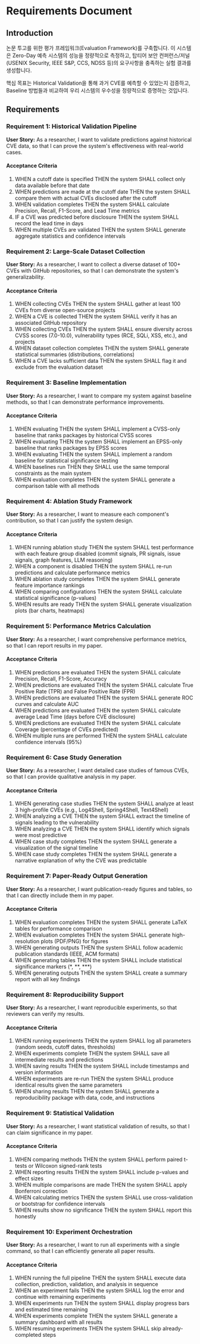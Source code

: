 # Requirements Document

## Introduction

논문 투고를 위한 평가 프레임워크(Evaluation Framework)를 구축합니다. 이 시스템은 Zero-Day 예측 시스템의 성능을 정량적으로 측정하고, 탑티어 보안 컨퍼런스/저널(USENIX Security, IEEE S&P, CCS, NDSS 등)의 요구사항을 충족하는 실험 결과를 생성합니다.

핵심 목표는 Historical Validation을 통해 과거 CVE를 예측할 수 있었는지 검증하고, Baseline 방법들과 비교하여 우리 시스템의 우수성을 정량적으로 증명하는 것입니다.

## Requirements

### Requirement 1: Historical Validation Pipeline

**User Story:** As a researcher, I want to validate predictions against historical CVE data, so that I can prove the system's effectiveness with real-world cases.

#### Acceptance Criteria

1. WHEN a cutoff date is specified THEN the system SHALL collect only data available before that date
2. WHEN predictions are made at the cutoff date THEN the system SHALL compare them with actual CVEs disclosed after the cutoff
3. WHEN validation completes THEN the system SHALL calculate Precision, Recall, F1-Score, and Lead Time metrics
4. IF a CVE was predicted before disclosure THEN the system SHALL record the lead time in days
5. WHEN multiple CVEs are validated THEN the system SHALL generate aggregate statistics and confidence intervals

### Requirement 2: Large-Scale Dataset Collection

**User Story:** As a researcher, I want to collect a diverse dataset of 100+ CVEs with GitHub repositories, so that I can demonstrate the system's generalizability.

#### Acceptance Criteria

1. WHEN collecting CVEs THEN the system SHALL gather at least 100 CVEs from diverse open-source projects
2. WHEN a CVE is collected THEN the system SHALL verify it has an associated GitHub repository
3. WHEN collecting CVEs THEN the system SHALL ensure diversity across CVSS scores (7.0-10.0), vulnerability types (RCE, SQLi, XSS, etc.), and projects
4. WHEN dataset collection completes THEN the system SHALL generate statistical summaries (distributions, correlations)
5. WHEN a CVE lacks sufficient data THEN the system SHALL flag it and exclude from the evaluation dataset

### Requirement 3: Baseline Implementation

**User Story:** As a researcher, I want to compare my system against baseline methods, so that I can demonstrate performance improvements.

#### Acceptance Criteria

1. WHEN evaluating THEN the system SHALL implement a CVSS-only baseline that ranks packages by historical CVSS scores
2. WHEN evaluating THEN the system SHALL implement an EPSS-only baseline that ranks packages by EPSS scores
3. WHEN evaluating THEN the system SHALL implement a random baseline for statistical significance testing
4. WHEN baselines run THEN they SHALL use the same temporal constraints as the main system
5. WHEN evaluation completes THEN the system SHALL generate a comparison table with all methods

### Requirement 4: Ablation Study Framework

**User Story:** As a researcher, I want to measure each component's contribution, so that I can justify the system design.

#### Acceptance Criteria

1. WHEN running ablation study THEN the system SHALL test performance with each feature group disabled (commit signals, PR signals, issue signals, graph features, LLM reasoning)
2. WHEN a component is disabled THEN the system SHALL re-run predictions and calculate performance metrics
3. WHEN ablation study completes THEN the system SHALL generate feature importance rankings
4. WHEN comparing configurations THEN the system SHALL calculate statistical significance (p-values)
5. WHEN results are ready THEN the system SHALL generate visualization plots (bar charts, heatmaps)

### Requirement 5: Performance Metrics Calculation

**User Story:** As a researcher, I want comprehensive performance metrics, so that I can report results in my paper.

#### Acceptance Criteria

1. WHEN predictions are evaluated THEN the system SHALL calculate Precision, Recall, F1-Score, Accuracy
2. WHEN predictions are evaluated THEN the system SHALL calculate True Positive Rate (TPR) and False Positive Rate (FPR)
3. WHEN predictions are evaluated THEN the system SHALL generate ROC curves and calculate AUC
4. WHEN predictions are evaluated THEN the system SHALL calculate average Lead Time (days before CVE disclosure)
5. WHEN predictions are evaluated THEN the system SHALL calculate Coverage (percentage of CVEs predicted)
6. WHEN multiple runs are performed THEN the system SHALL calculate confidence intervals (95%)

### Requirement 6: Case Study Generation

**User Story:** As a researcher, I want detailed case studies of famous CVEs, so that I can provide qualitative analysis in my paper.

#### Acceptance Criteria

1. WHEN generating case studies THEN the system SHALL analyze at least 3 high-profile CVEs (e.g., Log4Shell, Spring4Shell, Text4Shell)
2. WHEN analyzing a CVE THEN the system SHALL extract the timeline of signals leading to the vulnerability
3. WHEN analyzing a CVE THEN the system SHALL identify which signals were most predictive
4. WHEN case study completes THEN the system SHALL generate a visualization of the signal timeline
5. WHEN case study completes THEN the system SHALL generate a narrative explanation of why the CVE was predictable

### Requirement 7: Paper-Ready Output Generation

**User Story:** As a researcher, I want publication-ready figures and tables, so that I can directly include them in my paper.

#### Acceptance Criteria

1. WHEN evaluation completes THEN the system SHALL generate LaTeX tables for performance comparison
2. WHEN evaluation completes THEN the system SHALL generate high-resolution plots (PDF/PNG) for figures
3. WHEN generating outputs THEN the system SHALL follow academic publication standards (IEEE, ACM formats)
4. WHEN generating tables THEN the system SHALL include statistical significance markers (*, **, ***)
5. WHEN generating outputs THEN the system SHALL create a summary report with all key findings

### Requirement 8: Reproducibility Support

**User Story:** As a researcher, I want reproducible experiments, so that reviewers can verify my results.

#### Acceptance Criteria

1. WHEN running experiments THEN the system SHALL log all parameters (random seeds, cutoff dates, thresholds)
2. WHEN experiments complete THEN the system SHALL save all intermediate results and predictions
3. WHEN saving results THEN the system SHALL include timestamps and version information
4. WHEN experiments are re-run THEN the system SHALL produce identical results given the same parameters
5. WHEN sharing results THEN the system SHALL generate a reproducibility package with data, code, and instructions

### Requirement 9: Statistical Validation

**User Story:** As a researcher, I want statistical validation of results, so that I can claim significance in my paper.

#### Acceptance Criteria

1. WHEN comparing methods THEN the system SHALL perform paired t-tests or Wilcoxon signed-rank tests
2. WHEN reporting results THEN the system SHALL include p-values and effect sizes
3. WHEN multiple comparisons are made THEN the system SHALL apply Bonferroni correction
4. WHEN calculating metrics THEN the system SHALL use cross-validation or bootstrap for confidence intervals
5. WHEN results show no significance THEN the system SHALL report this honestly

### Requirement 10: Experiment Orchestration

**User Story:** As a researcher, I want to run all experiments with a single command, so that I can efficiently generate all paper results.

#### Acceptance Criteria

1. WHEN running the full pipeline THEN the system SHALL execute data collection, prediction, validation, and analysis in sequence
2. WHEN an experiment fails THEN the system SHALL log the error and continue with remaining experiments
3. WHEN experiments run THEN the system SHALL display progress bars and estimated time remaining
4. WHEN experiments complete THEN the system SHALL generate a summary dashboard with all results
5. WHEN resuming experiments THEN the system SHALL skip already-completed steps
